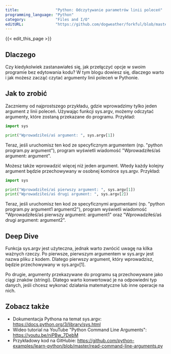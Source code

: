 ```yaml
---
title:                "Python: Odczytywanie parametrów linii poleceń"
programming_language: "Python"
category:             "Files and I/O"
editURL:              "https://github.com/dogweather/forkful/blob/master/content/pl/python/reading-command-line-arguments.md"
---
```


{{< edit_this_page >}}

## Dlaczego

Czy kiedykolwiek zastanawiałeś się, jak przełączyć opcje w swoim programie bez edytowania kodu? W tym blogu dowiesz się, dlaczego warto i jak możesz zacząć czytać argumenty linii poleceń w Pythonie.

## Jak to zrobić

Zaczniemy od najprostszego przykładu, gdzie wprowadzimy tylko jeden argument z linii poleceń. Używając funkcji sys.argv, możemy odczytać argumenty, które zostaną przekazane do programu. Przykład:

```Python
import sys 

print("Wprowadziłeś/aś argument: ", sys.argv[1])
```

Teraz, jeśli uruchomisz ten kod ze specyficznym argumentem (np. "python program.py argument"), program wyświetli wiadomość "Wprowadziłeś/aś argument: argument".

Możesz także wprowadzić więcej niż jeden argument. Wtedy każdy kolejny argument będzie przechowywany w osobnej komórce sys.argv. Przykład:

```Python
import sys 

print("Wprowadziłeś/aś pierwszy argument: ", sys.argv[1])
print("Wprowadziłeś/aś drugi argument: ", sys.argv[2])
```

Teraz, jeśli uruchomisz ten kod ze specyficznymi argumentami (np. "python program.py argument1 argument2"), program wyświetli wiadomość "Wprowadziłeś/aś pierwszy argument: argument1" oraz "Wprowadziłeś/aś drugi argument: argument2".

## Deep Dive

Funkcja sys.argv jest użyteczna, jednak warto zwrócić uwagę na kilka ważnych rzeczy. Po pierwsze, pierwszym argumentem w sys.argv jest nazwa pliku z kodem. Dlatego pierwszy argument, który wprowadzisz, będzie przechowywany w sys.argv[1].

Po drugie, argumenty przekazywane do programu są przechowywane jako ciągi znaków (stringi). Dlatego warto konwertować je na odpowiedni typ danych, jeśli chcesz wykonać działania matematyczne lub inne operacje na nich.

## Zobacz także

- Dokumentacja Pythona na temat sys.argv: https://docs.python.org/3/library/sys.html
- Wideo tutorial na YouTube "Python Command Line Arguments": https://youtu.be/niPBw_7DebM
- Przykładowy kod na GitHubie: https://github.com/python-examples/learn-python/blob/master/read-command-line-arguments.py
